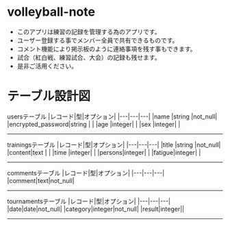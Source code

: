 # volleyball-note
- このアプリは練習の記録を管理する為のアプリです。
- ユーザー登録する事でメンバー全員で共有できるものです。
- コメント機能により掲示板のように連絡事項を残す事もできます。
- 試合（紅白戦、練習試合、大会）の記録も残せます。
- 是非ご活用ください。

# テーブル設計図
usersテーブル
|レコード|型|オプション|
|---|---|---|
|name              |string |not_null|
|encrypted_password|string |        |
|age               |integer|        |
|sex               |integer|        |

---

trainingsテーブル
|レコード|型|オプション|
|---|---|---|
|title  |string |not_null|
|content|text   |        |
|time   |integer|        |
|persons|integer|        |
|fatigue|integer|        |

---

commentsテーブル
|レコード|型|オプション|
|---|---|---|
|comment|text|not_null|

---

tournamentsテーブル
|レコード|型|オプション|
|---|---|---|
|date|date|not_null|
|category|integer|not_null|
|result|integer||

---